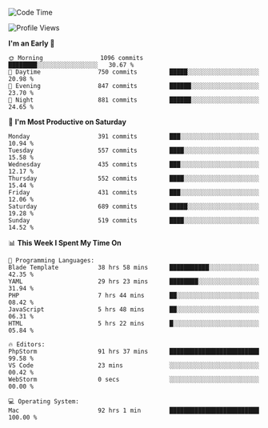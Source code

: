 <!--START_SECTION:waka-->
![Code Time](http://img.shields.io/badge/Code%20Time-2%2C335%20hrs%2038%20mins-blue)

![Profile Views](http://img.shields.io/badge/Profile%20Views-36-blue)

**I'm an Early 🐤** 

```text
🌞 Morning                1096 commits        ████████░░░░░░░░░░░░░░░░░   30.67 % 
🌆 Daytime                750 commits         █████░░░░░░░░░░░░░░░░░░░░   20.98 % 
🌃 Evening                847 commits         ██████░░░░░░░░░░░░░░░░░░░   23.70 % 
🌙 Night                  881 commits         ██████░░░░░░░░░░░░░░░░░░░   24.65 % 
```
📅 **I'm Most Productive on Saturday** 

```text
Monday                   391 commits         ███░░░░░░░░░░░░░░░░░░░░░░   10.94 % 
Tuesday                  557 commits         ████░░░░░░░░░░░░░░░░░░░░░   15.58 % 
Wednesday                435 commits         ███░░░░░░░░░░░░░░░░░░░░░░   12.17 % 
Thursday                 552 commits         ████░░░░░░░░░░░░░░░░░░░░░   15.44 % 
Friday                   431 commits         ███░░░░░░░░░░░░░░░░░░░░░░   12.06 % 
Saturday                 689 commits         █████░░░░░░░░░░░░░░░░░░░░   19.28 % 
Sunday                   519 commits         ████░░░░░░░░░░░░░░░░░░░░░   14.52 % 
```


📊 **This Week I Spent My Time On** 

```text
💬 Programming Languages: 
Blade Template           38 hrs 58 mins      ███████████░░░░░░░░░░░░░░   42.35 % 
YAML                     29 hrs 23 mins      ████████░░░░░░░░░░░░░░░░░   31.94 % 
PHP                      7 hrs 44 mins       ██░░░░░░░░░░░░░░░░░░░░░░░   08.42 % 
JavaScript               5 hrs 48 mins       ██░░░░░░░░░░░░░░░░░░░░░░░   06.31 % 
HTML                     5 hrs 22 mins       █░░░░░░░░░░░░░░░░░░░░░░░░   05.84 % 

🔥 Editors: 
PhpStorm                 91 hrs 37 mins      █████████████████████████   99.58 % 
VS Code                  23 mins             ░░░░░░░░░░░░░░░░░░░░░░░░░   00.42 % 
WebStorm                 0 secs              ░░░░░░░░░░░░░░░░░░░░░░░░░   00.00 % 

💻 Operating System: 
Mac                      92 hrs 1 min        █████████████████████████   100.00 % 
```


<!--END_SECTION:waka-->
